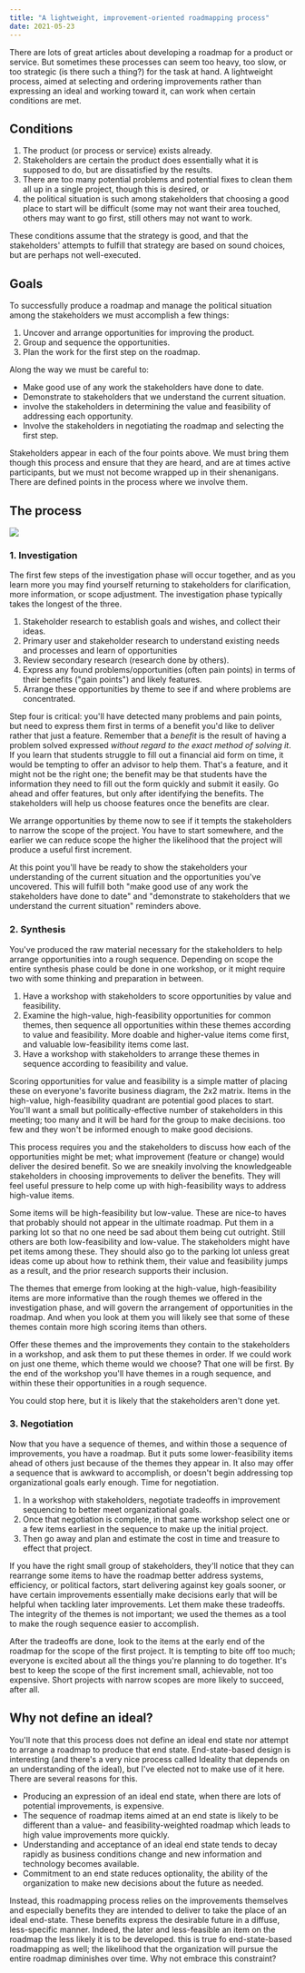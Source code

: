 ```yaml
---
title: "A lightweight, improvement-oriented roadmapping process"
date: 2021-05-23
---
```


There are lots of great articles about developing a roadmap for a product or service. But sometimes these processes can seem too heavy, too slow, or too strategic (is there such a thing?) for the task at hand. A lightweight process, aimed at selecting and ordering improvements rather than expressing an ideal and working toward it, can work when certain conditions are met.

## Conditions

1. The product (or process or service) exists already.
2. Stakeholders are certain the product does essentially what it is supposed to do, but are dissatisfied by the results.
3. There are too many potential problems and potential fixes to clean them all up in a single project, though this is desired, or
4. the political situation is such among stakeholders that choosing a good place to start will be difficult (some may not want their area touched, others may want to go first, still others may not want to work.

These conditions assume that the strategy is good, and that the stakeholders' attempts to fulfill that strategy are based on sound choices, but are perhaps not well-executed.

## Goals

To successfully produce a roadmap and manage the political situation among the stakeholders we must accomplish a few things:

1. Uncover and arrange opportunities for improving the product.
2. Group and sequence the opportunities.
3. Plan the work for the first step on the roadmap.

Along the way we must be careful to:

- Make good use of any work the stakeholders have done to date.
- Demonstrate to stakeholders that we understand the current situation.
- involve the stakeholders in determining the value and feasibility of addressing each opportunity.
- Involve the stakeholders in negotiating the roadmap and selecting the first step.

Stakeholders appear in each of the four points above. We must bring them though this process and ensure that they are heard, and are at times active participants, but we must not become wrapped up in their shenanigans. There are defined points in the process where we involve them.

## The process

![](images/Roadmap-generation-process-Copy-of-Roadmap-generation-process-2-1024x805.png)

### 1\. Investigation

The first few steps of the investigation phase will occur together, and as you learn more you may find yourself returning to stakeholders for clarification, more information, or scope adjustment. The investigation phase typically takes the longest of the three.

1. Stakeholder research to establish goals and wishes, and collect their ideas.
2. Primary user and stakeholder research to understand existing needs and processes and learn of opportunities
3. Review secondary research (research done by others).
4. Express any found problems/opportunities (often pain points) in terms of their benefits ("gain points") and likely features.
5. Arrange these opportunities by theme to see if and where problems are concentrated.

Step four is critical: you'll have detected many problems and pain points, but need to express them first in terms of a benefit you'd like to deliver rather that just a feature. Remember that a _benefit_ is the result of having a problem solved expressed _without regard to the exact method of solving it_. If you learn that students struggle to fill out a financial aid form on time, it would be tempting to offer an advisor to help them. That's a feature, and it might not be the right one; the benefit may be that students have the information they need to fill out the form quickly and submit it easily. Go ahead and offer features, but only after identifying the benefits. The stakeholders will help us choose features once the benefits are clear.

We arrange opportunities by theme now to see if it tempts the stakeholders to narrow the scope of the project. You have to start somewhere, and the earlier we can reduce scope the higher the likelihood that the project will produce a useful first increment.

At this point you'll have be ready to show the stakeholders your understanding of the current situation and the opportunities you've uncovered. This will fulfill both "make good use of any work the stakeholders have done to date" and "demonstrate to stakeholders that we understand the current situation" reminders above.

### 2\. Synthesis

You've produced the raw material necessary for the stakeholders to help arrange opportunities into a rough sequence. Depending on scope the entire synthesis phase could be done in one workshop, or it might require two with some thinking and preparation in between.

1. Have a workshop with stakeholders to score opportunities by value and feasibility.
2. Examine the high-value, high-feasibility opportunities for common themes, then sequence all opportunities within these themes according to value and feasibility. More doable and higher-value items come first, and valuable low-feasibility items come last.
3. Have a workshop with stakeholders to arrange these themes in sequence according to feasibility and value.

Scoring opportunities for value and feasibility is a simple matter of placing these on everyone's favorite business diagram, the 2x2 matrix. Items in the high-value, high-feasibility quadrant are potential good places to start. You'll want a small but politically-effective number of stakeholders in this meeting; too many and it will be hard for the group to make decisions. too few and they won't be informed enough to make good decisions.

This process requires you and the stakeholders to discuss how each of the opportunities might be met; what improvement (feature or change) would deliver the desired benefit. So we are sneakily involving the knowledgeable stakeholders in choosing improvements to deliver the benefits. They will feel useful pressure to help come up with high-feasibility ways to address high-value items.

Some items will be high-feasibility but low-value. These are nice-to haves that probably should not appear in the ultimate roadmap. Put them in a parking lot so that no one need be sad about them being cut outright. Still others are both low-feasibility and low-value. The stakeholders might have pet items among these. They should also go to the parking lot unless great ideas come up about how to rethink them, their value and feasibility jumps as a result, and the prior research supports their inclusion.

The themes that emerge from looking at the high-value, high-feasibility items are more informative than the rough themes we offered in the investigation phase, and will govern the arrangement of opportunities in the roadmap. And when you look at them you will likely see that some of these themes contain more high scoring items than others.

Offer these themes and the improvements they contain to the stakeholders in a workshop, and ask them to put these themes in order. If we could work on just one theme, which theme would we choose? That one will be first. By the end of the workshop you'll have themes in a rough sequence, and within these their opportunities in a rough sequence.

You could stop here, but it is likely that the stakeholders aren't done yet.

### 3\. Negotiation

Now that you have a sequence of themes, and within those a sequence of improvements, you have a roadmap. But it puts some lower-feasibility items ahead of others just because of the themes they appear in. It also may offer a sequence that is awkward to accomplish, or doesn't begin addressing top organizational goals early enough. Time for negotiation.

1. In a workshop with stakeholders, negotiate tradeoffs in improvement sequencing to better meet organizational goals.
2. Once that negotiation is complete, in that same workshop select one or a few items earliest in the sequence to make up the initial project.
3. Then go away and plan and estimate the cost in time and treasure to effect that project.

If you have the right small group of stakeholders, they'll notice that they can rearrange some items to have the roadmap better address systems, efficiency, or political factors, start delivering against key goals sooner, or have certain improvements essentially make decisions early that will be helpful when tackling later improvements. Let them make these tradeoffs. The integrity of the themes is not important; we used the themes as a tool to make the rough sequence easier to accomplish.

After the tradeoffs are done, look to the items at the early end of the roadmap for the scope of the first project. It is tempting to bite off too much; everyone is excited about all the things you're planning to do together. It's best to keep the scope of the first increment small, achievable, not too expensive. Short projects with narrow scopes are more likely to succeed, after all.

## Why not define an ideal?

You'll note that this process does not define an ideal end state nor attempt to arrange a roadmap to produce that end state. End-state-based design is interesting (and there's a very nice process called Ideality that depends on an understanding of the ideal), but I've elected not to make use of it here. There are several reasons for this.

- Producing an expression of an ideal end state, when there are lots of potential improvements, is expensive.
- The sequence of roadmap items aimed at an end state is likely to be different than a value- and feasibility-weighted roadmap which leads to high value improvements more quickly.
- Understanding and acceptance of an ideal end state tends to decay rapidly as business conditions change and new information and technology becomes available.
- Commitment to an end state reduces optionality, the ability of the organization to make new decisions about the future as needed.

Instead, this roadmapping process relies on the improvements themselves and especially benefits they are intended to deliver to take the place of an ideal end-state. These benefits express the desirable future in a diffuse, less-specific manner. Indeed, the later and less-feasible an item on the roadmap the less likely it is to be developed. this is true fo end-state-based roadmapping as well; the likelihood that the organization will pursue the entire roadmap diminishes over time. Why not embrace this constraint?
